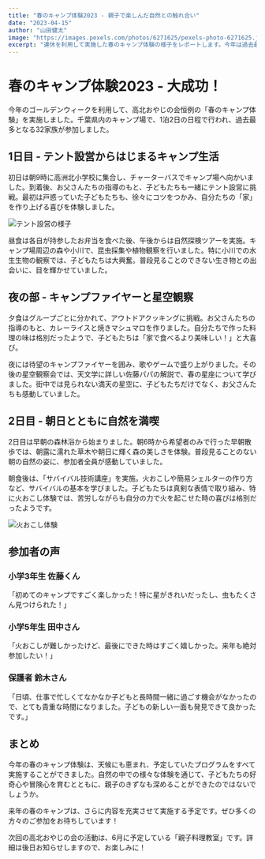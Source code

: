 ```yaml
---
title: "春のキャンプ体験2023 - 親子で楽しんだ自然との触れ合い"
date: "2023-04-15"
author: "山田健太"
image: "https://images.pexels.com/photos/6271625/pexels-photo-6271625.jpeg?auto=compress&cs=tinysrgb&w=1260&h=750&dpr=2"
excerpt: "連休を利用して実施した春のキャンプ体験の様子をレポートします。今年は過去最多の32家族が参加し、自然の中での生活と親子のふれあいを楽しみました。"
---
```


# 春のキャンプ体験2023 - 大成功！

今年のゴールデンウィークを利用して、高北おやじの会恒例の「春のキャンプ体験」を実施しました。千葉県内のキャンプ場で、1泊2日の日程で行われ、過去最多となる32家族が参加しました。

## 1日目 - テント設営からはじまるキャンプ生活

初日は朝9時に高洲北小学校に集合し、チャーターバスでキャンプ場へ向かいました。到着後、お父さんたちの指導のもと、子どもたちも一緒にテント設営に挑戦。最初は戸惑っていた子どもたちも、徐々にコツをつかみ、自分たちの「家」を作り上げる喜びを体験しました。

![テント設営の様子](https://images.pexels.com/photos/2508732/pexels-photo-2508732.jpeg?auto=compress&cs=tinysrgb&w=1260&h=750&dpr=2)

昼食は各自が持参したお弁当を食べた後、午後からは自然探検ツアーを実施。キャンプ場周辺の森や小川で、昆虫採集や植物観察を行いました。特に小川での水生生物の観察では、子どもたちは大興奮。普段見ることのできない生き物との出会いに、目を輝かせていました。

## 夜の部 - キャンプファイヤーと星空観察

夕食はグループごとに分かれて、アウトドアクッキングに挑戦。お父さんたちの指導のもと、カレーライスと焼きマシュマロを作りました。自分たちで作った料理の味は格別だったようで、子どもたちは「家で食べるより美味しい！」と大喜び。

夜には待望のキャンプファイヤーを囲み、歌やゲームで盛り上がりました。その後の星空観察会では、天文学に詳しい佐藤パパの解説で、春の星座について学びました。街中では見られない満天の星空に、子どもたちだけでなく、お父さんたちも感動していました。

## 2日目 - 朝日とともに自然を満喫

2日目は早朝の森林浴から始まりました。朝6時から希望者のみで行った早朝散歩では、朝露に濡れた草木や朝日に輝く森の美しさを体験。普段見ることのない朝の自然の姿に、参加者全員が感動していました。

朝食後は、「サバイバル技術講座」を実施。火おこしや簡易シェルターの作り方など、サバイバルの基本を学びました。子どもたちは真剣な表情で取り組み、特に火おこし体験では、苦労しながらも自分の力で火を起こせた時の喜びは格別だったようです。

![火おこし体験](https://images.pexels.com/photos/5638466/pexels-photo-5638466.jpeg?auto=compress&cs=tinysrgb&w=1260&h=750&dpr=2)

## 参加者の声

### 小学3年生 佐藤くん
「初めてのキャンプですごく楽しかった！特に星がきれいだったし、虫もたくさん見つけられた！」

### 小学5年生 田中さん
「火おこしが難しかったけど、最後にできた時はすごく嬉しかった。来年も絶対参加したい！」

### 保護者 鈴木さん
「日頃、仕事で忙しくてなかなか子どもと長時間一緒に過ごす機会がなかったので、とても貴重な時間になりました。子どもの新しい一面も発見できて良かったです。」

## まとめ

今年の春のキャンプ体験は、天候にも恵まれ、予定していたプログラムをすべて実施することができました。自然の中での様々な体験を通じて、子どもたちの好奇心や冒険心を育むとともに、親子のきずなも深めることができたのではないでしょうか。

来年の春のキャンプは、さらに内容を充実させて実施する予定です。ぜひ多くの方々のご参加をお待ちしています！

次回の高北おやじの会の活動は、6月に予定している「親子料理教室」です。詳細は後日お知らせしますので、お楽しみに！